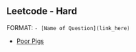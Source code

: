 ## Leetcode - Hard

FORMAT: ```- [Name of Question](link_here)```

- [Poor Pigs](https://leetcode.com/problems/poor-pigs/)
